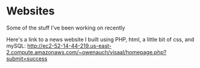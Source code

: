 # Websites
Some of the stuff I've been working on recently

Here's a link to a news website I built using PHP, html, a little bit of css, and mySQL:
http://ec2-52-14-44-219.us-east-2.compute.amazonaws.com/~owenauch/visaal/homepage.php?submit=success

